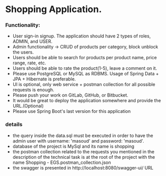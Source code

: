 # Shopping Application.

### Functionality:

* User sign-in signup. The application should have 2 types of roles, ADMIN, and USER.
* Admin functionality -> CRUD of products per category, block unblock the users.
* Users should be able to search for products per product name, price range, rate, etc.
* Users should be able to rate the product(1-5), leave a comment on it.
* Please use PostgreSQL or MySQL as RDBMS. Usage of Spring Data + JPA + Hibernate is preferable.
* UI is optional, only web service + postman collection for all possible requests is enough.
* Please push your work on GitLab, GitHub, or Bitbucket.
* It would be great to deploy the application somewhere and provide the URL.(Optional)
*  Please use Spring Boot's last version for this application


### details 

* the query inside the data.sql must be executed in order to have the admin user with username: 'masoud' and password: 'masoud'.
* database of the project is MySql and its name is shopping
* the postman collection related to the requests you mentioned in the description of the technical task is at the root of the project with the name Shopping - EGS.postman_collection.json
* the swagger is presented in http://localhost:8080/swagger-ui/ URL
